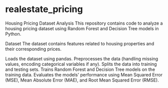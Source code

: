 # realestate_pricing
Housing Pricing Dataset Analysis
This repository contains code to analyze a housing pricing dataset using Random Forest and Decision Tree models in Python.

Dataset
The dataset contains features related to housing properties and their corresponding prices. 

Loads the dataset using pandas.
Preprocesses the data (handling missing values, encoding categorical variables if any).
Splits the data into training and testing sets.
Trains Random Forest and Decision Tree models on the training data.
Evaluates the models' performance using Mean Squared Error (MSE), Mean Absolute Error (MAE), and Root Mean Squared Error (RMSE).
